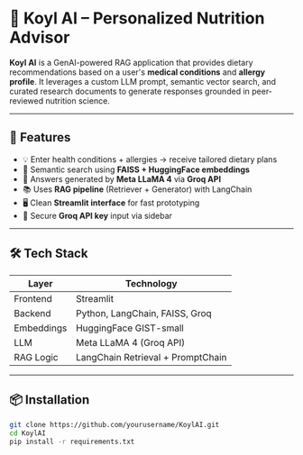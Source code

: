 # 🥗 Koyl AI – Personalized Nutrition Advisor

**Koyl AI** is a GenAI-powered RAG application that provides dietary recommendations based on a user's **medical conditions** and **allergy profile**. It leverages a custom LLM prompt, semantic vector search, and curated research documents to generate responses grounded in peer-reviewed nutrition science.

---

## 🚀 Features

- 💡 Enter health conditions + allergies → receive tailored dietary plans
- 🔎 Semantic search using **FAISS + HuggingFace embeddings**
- 🧠 Answers generated by **Meta LLaMA 4** via **Groq API**
- 📚 Uses **RAG pipeline** (Retriever + Generator) with LangChain
- 🖥️ Clean **Streamlit interface** for fast prototyping
- 🔐 Secure **Groq API key** input via sidebar

---

## 🛠 Tech Stack

| Layer       | Technology                        |
|-------------|------------------------------------|
| Frontend    | Streamlit                          |
| Backend     | Python, LangChain, FAISS, Groq     |
| Embeddings  | HuggingFace GIST-small             |
| LLM         | Meta LLaMA 4 (Groq API)            |
| RAG Logic   | LangChain Retrieval + PromptChain  |

---

## 📦 Installation

```bash
git clone https://github.com/yourusername/KoylAI.git
cd KoylAI
pip install -r requirements.txt



